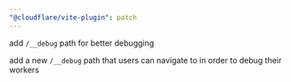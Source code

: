 ```yaml
---
"@cloudflare/vite-plugin": patch
---
```


add `/__debug` path for better debugging

add a new `/__debug` path that users can navigate to in order to debug their workers
